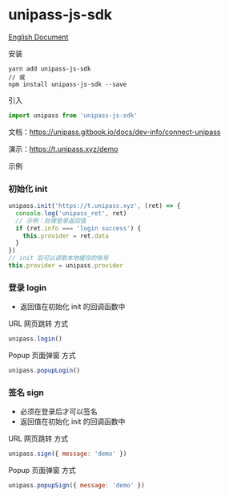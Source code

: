 # unipass-js-sdk

[English Document](readme.md)

安装

```
yarn add unipass-js-sdk
// 或
npm install unipass-js-sdk --save
```

引入

```js
import unipass from 'unipass-js-sdk'
```

文档：https://unipass.gitbook.io/docs/dev-info/connect-unipass

演示：https://t.unipass.xyz/demo

示例

### 初始化 init

```js
unipass.init('https://t.unipass.xyz', (ret) => {
  console.log('unipass_ret', ret)
  // 示例：处理登录返回值
  if (ret.info === 'login success') {
    this.provider = ret.data
  }
})
// init 后可以读取本地缓存的账号
this.provider = unipass.provider
```

### 登录 login

- 返回值在初始化 init 的回调函数中

URL 网页跳转 方式

```js
unipass.login()
```

Popup 页面弹窗 方式

```js
unipass.popupLogin()
```

### 签名 sign

- 必须在登录后才可以签名
- 返回值在初始化 init 的回调函数中

URL 网页跳转 方式

```js
unipass.sign({ message: 'demo' })
```

Popup 页面弹窗 方式

```js
unipass.popupSign({ message: 'demo' })
```
